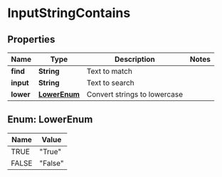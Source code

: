 

# InputStringContains

## Properties

Name | Type | Description | Notes
------------ | ------------- | ------------- | -------------
**find** | **String** | Text to match | 
**input** | **String** | Text to search | 
**lower** | [**LowerEnum**](#LowerEnum) | Convert strings to lowercase | 



## Enum: LowerEnum

Name | Value
---- | -----
TRUE | &quot;True&quot;
FALSE | &quot;False&quot;



